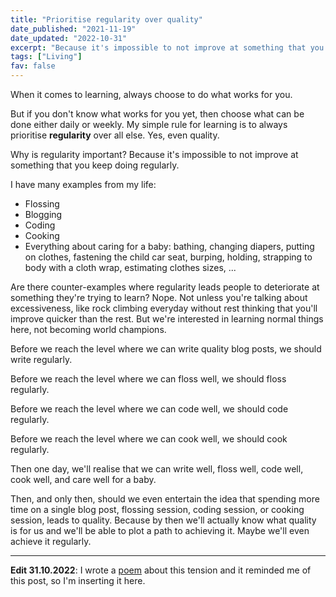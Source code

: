 ```yaml
---
title: "Prioritise regularity over quality"
date_published: "2021-11-19"
date_updated: "2022-10-31"
excerpt: "Because it's impossible to not improve at something that you keep doing regularly."
tags: ["Living"]
fav: false
---
```


When it comes to learning, always choose to do what works for you.

But if you don't know what works for you yet, then choose what can be done either daily or weekly. My simple rule for learning is to always prioritise **regularity** over all else. Yes, even quality.

Why is regularity important? Because it's impossible to not improve at something that you keep doing regularly.

I have many examples from my life:

- Flossing
- Blogging
- Coding
- Cooking
- Everything about caring for a baby: bathing, changing diapers, putting on clothes, fastening the child car seat, burping, holding, strapping to body with a cloth wrap, estimating clothes sizes, ...

Are there counter-examples where regularity leads people to deteriorate at something they're trying to learn? Nope. Not unless you're talking about excessiveness, like rock climbing everyday without rest thinking that you'll improve quicker than the rest. But we're interested in learning normal things here, not becoming world champions.

Before we reach the level where we can write quality blog posts, we should write regularly.

Before we reach the level where we can floss well, we should floss regularly.

Before we reach the level where we can code well, we should code regularly.

Before we reach the level where we can cook well, we should cook regularly.

Then one day, we'll realise that we can write well, floss well, code well, cook well, and care well for a baby.

Then, and only then, should we even entertain the idea that spending more time on a single blog post, flossing session, coding session, or cooking session, leads to quality. Because by then we'll actually know what quality is for us and we'll be able to plot a path to achieving it. Maybe we'll even achieve it regularly.

---

**Edit 31.10.2022**: I wrote a [poem](/r8) about this tension and it reminded me of this post, so I'm inserting it here.
